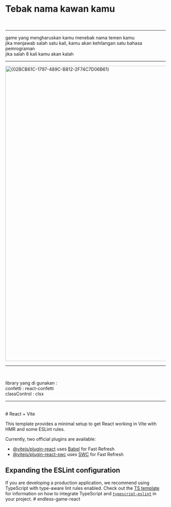 # Tebak nama kawan kamu
<br>
<hr>
game yang mengharuskan kamu menebak nama temen kamu <br>
jika menjawab salah satu kali, kamu akan kehilangan satu bahasa pemrograman<br>
jika salah 8 kali kamu akan kalah

<hr>
<img width="932" height="926" alt="{02BCB61C-1797-489C-B812-2F74C7D06B61}" src="https://github.com/user-attachments/assets/1e3c6c0c-fd27-490f-9563-343cf8d9f3de" />
<hr>
<br>

library yang di gunakan :<br>
confetti : react-confetti<br>
classControl : clsx
<hr>
<br>
# React + Vite

This template provides a minimal setup to get React working in Vite with HMR and some ESLint rules.

Currently, two official plugins are available:

- [@vitejs/plugin-react](https://github.com/vitejs/vite-plugin-react/blob/main/packages/plugin-react) uses [Babel](https://babeljs.io/) for Fast Refresh
- [@vitejs/plugin-react-swc](https://github.com/vitejs/vite-plugin-react/blob/main/packages/plugin-react-swc) uses [SWC](https://swc.rs/) for Fast Refresh

## Expanding the ESLint configuration

If you are developing a production application, we recommend using TypeScript with type-aware lint rules enabled. Check out the [TS template](https://github.com/vitejs/vite/tree/main/packages/create-vite/template-react-ts) for information on how to integrate TypeScript and [`typescript-eslint`](https://typescript-eslint.io) in your project.
#   e n d l e s s - g a m e - r e a c t 
 
 
